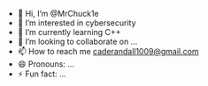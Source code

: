 - 👋 Hi, I’m @MrChuck1e
- 👀 I’m interested in cybersecurity 
- 🌱 I’m currently learning C++
- 💞️ I’m looking to collaborate on ...
- 📫 How to reach me caderandall1009@gmail.com
- 😄 Pronouns: ...
- ⚡ Fun fact: ...

<!---
MrChuck1e/MrChuck1e is a ✨ special ✨ repository because its `README.md` (this file) appears on your GitHub profile.
You can click the Preview link to take a look at your changes.
--->
